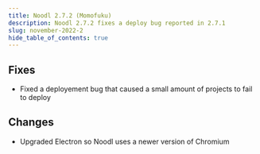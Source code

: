 ```yaml
---
title: Noodl 2.7.2 (Momofuku)
description: Noodl 2.7.2 fixes a deploy bug reported in 2.7.1
slug: november-2022-2
hide_table_of_contents: true
---
```


<section>

## Fixes
- Fixed a deployement bug that caused a small amount of projects to fail to deploy

## Changes
- Upgraded Electron so Noodl uses a newer version of Chromium

</section>
